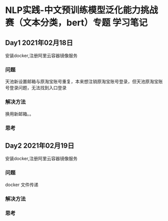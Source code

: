 # NLP实践-中文预训练模型泛化能力挑战赛（文本分类，bert）专题 学习笔记

## Day1 2021年02月18日
安装docker,注册阿里云容器镜像服务

### 问题
天池新设置邮箱与原淘宝账号重复，本来想注销原淘宝账号登录，但天池原淘宝账号登录问题，无法找到入口登录

### 解决方法
换用新邮箱。。

### 思考


## Day2 2021年02月19日
安装docker,注册阿里云容器镜像服务

### 问题
docker 文件传递

### 解决方法

### 思考

